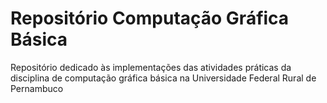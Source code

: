 # Repositório Computação Gráfica Básica
Repositório dedicado às implementações das atividades práticas da disciplina de computação gráfica básica na Universidade Federal Rural de Pernambuco
